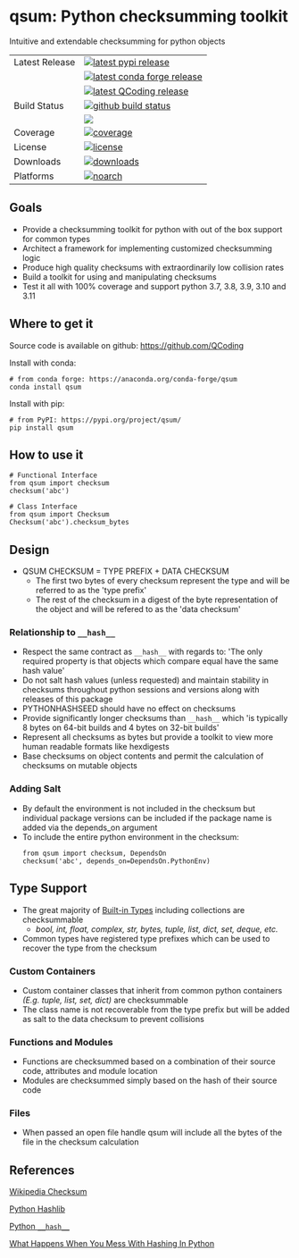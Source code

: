 # qsum: Python checksumming toolkit
Intuitive and extendable checksumming for python objects

<table>
<tr>
  <td>Latest Release</td>
  <td>
    <a href="https://pypi.org/project/qsum/">
    <img src="https://img.shields.io/pypi/v/qsum.svg" alt="latest pypi release" />
    </a>
  </td>
</tr>
<tr>
  <td></td>
  <td>
    <a href="https://anaconda.org/conda-forge/qsum"><img src="https://img.shields.io/conda/vn/conda-forge/qsum.svg" alt="latest conda forge release"/></a>
  </td>
</tr>
<tr>
   <td></td>
  <td>
    <a href="https://anaconda.org/conda-forge/qsum"><img src="https://img.shields.io/conda/vn/QCoding/qsum.svg" alt="latest QCoding release"/></a>
  </td>
</tr>
<tr>
  <td>Build Status</td>
  <td>
    <a href="https://github.com/QCoding/qsum/actions/workflows/python-tests.yml/badge.svg">
      <img src="https://github.com/QCoding/qsum/actions/workflows/python-tests/badge.svg" alt="github build status">
    </a>
  </td>
</tr>
<tr>
  <td></td>
  <td>
      <a href="https://dev.azure.com/conda-forge/feedstock-builds/_build/latest?definitionId=8816&branchName=master">
        <img src="https://dev.azure.com/conda-forge/feedstock-builds/_apis/build/status/qsum-feedstock?branchName=master">
      </a>
  </td>
</tr>

<tr>
 <td>Coverage</td>
  <td>
    <a href="https://codecov.io/gh/QCoding/qsum">
    <img src="https://codecov.io/github/QCoding/qsum/coverage.svg?branch=master" alt="coverage" />
    </a>
  </td>
</tr>
<tr>
<td>License</td>
<td>
  <a href="https://opensource.org/licenses/MIT">
  <img src="https://img.shields.io/badge/License-MIT-yellow.svg" alt="license" />
  </a>
</td>
</tr>
<tr>
<td>Downloads</td>
<td>
  <a href="https://anaconda.org/conda-forge/qsum">
  <img src="https://img.shields.io/conda/dn/conda-forge/qsum.svg" alt="downloads" />
  </a>
</td>
</tr>
<tr>
<td>Platforms</td>
<td>
  <a href="https://anaconda.org/conda-forge/qsum">
  <img src="https://img.shields.io/conda/pn/conda-forge/qsum.svg" alt="noarch" />
  </a>
</td>
</tr>
</table>


## Goals
* Provide a checksumming toolkit for python with out of the box support for common types
* Architect a framework for implementing customized checksumming logic
* Produce high quality checksums with extraordinarily low collision rates
* Build a toolkit for using and manipulating checksums
* Test it all with 100% coverage and support python 3.7, 3.8, 3.9, 3.10 and 3.11

## Where to get it
Source code is available on github: https://github.com/QCoding

Install with conda:
```
# from conda forge: https://anaconda.org/conda-forge/qsum
conda install qsum
```

Install with pip:
```
# from PyPI: https://pypi.org/project/qsum/
pip install qsum
```

## How to use it
```
# Functional Interface
from qsum import checksum
checksum('abc')

# Class Interface
from qsum import Checksum
Checksum('abc').checksum_bytes
```

## Design
* QSUM CHECKSUM = TYPE PREFIX + DATA CHECKSUM 
    * The first two bytes of every checksum represent the type and will be referred to as the 'type prefix'
    * The rest of the checksum in a digest of the byte representation of the object and will be refered to as the 'data checksum'

### Relationship to `__hash__`
* Respect the same contract as `__hash__` with regards to: 'The only required property is that objects which compare equal have the same hash value'
* Do not salt hash values (unless requested) and maintain stability in checksums throughout python sessions and versions along with releases of this package
* PYTHONHASHSEED should have no effect on checksums
* Provide significantly longer checksums than `__hash__` which 'is typically 8 bytes on 64-bit builds and 4 bytes on 32-bit builds'
* Represent all checksums as bytes but provide a toolkit to view more human readable formats like hexdigests
* Base checksums on object contents and permit the calculation of checksums on mutable objects

### Adding Salt
* By default the environment is not included in the checksum but individual package versions can be included if the package name is added via the depends_on argument
* To include the entire python environment in the checksum:
    ```
    from qsum import checksum, DependsOn
    checksum('abc', depends_on=DependsOn.PythonEnv)
    ```

## Type Support
* The great majority of [Built-in Types](https://docs.python.org/3.7/library/stdtypes.html) including collections are checksummable
    * _bool, int, float, complex, str, bytes, tuple, list, dict, set, deque, etc._
* Common types have registered type prefixes which can be used to recover the type from the checksum

###  Custom Containers
* Custom container classes that inherit from common python containers _(E.g. tuple, list, set, dict)_ are checksummable
* The class name is not recoverable from the type prefix but will be added as salt to the data checksum to prevent collisions

### Functions and Modules
* Functions are checksummed based on a combination of their source code, attributes and module location
* Modules are checksummed simply based on the hash of their source code

### Files
* When passed an open file handle qsum will include all the bytes of the file in the checksum calculation

## References
[Wikipedia Checksum](https://en.wikipedia.org/wiki/Checksum)

[Python Hashlib](https://docs.python.org/3/library/hashlib.html)

[Python `__hash__`](https://docs.python.org/3/reference/datamodel.html#object.__hash__)

[What Happens When You Mess With Hashing In Python](https://www.asmeurer.com/blog/posts/what-happens-when-you-mess-with-hashing-in-python/)
